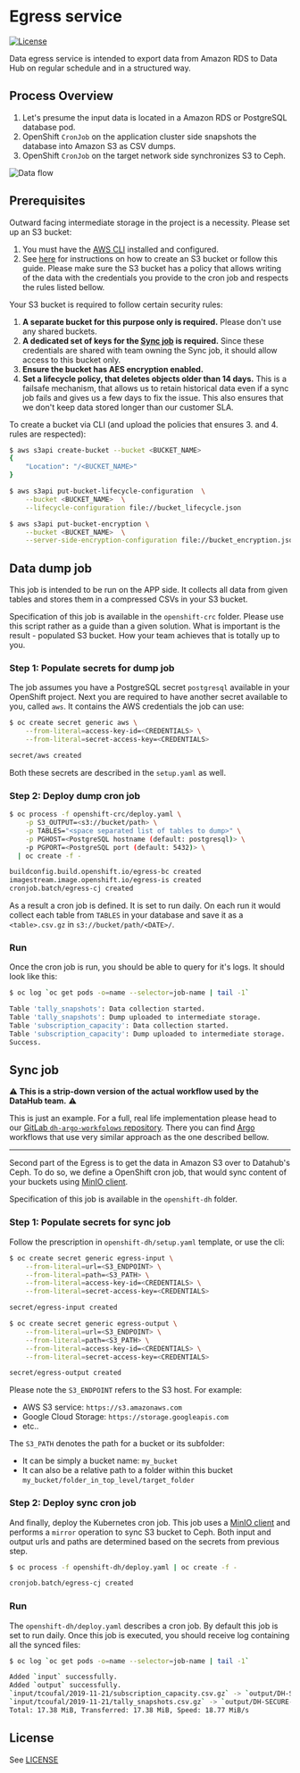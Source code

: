 # Egress service

[![License](https://img.shields.io/badge/license-APACHE2-blue.svg)](https://www.apache.org/licenses/LICENSE-2.0.html)

Data egress service is intended to export data from Amazon RDS to Data Hub on regular schedule and in a structured way.

## Process Overview

1. Let's presume the input data is located in a Amazon RDS or PostgreSQL database pod.
2. OpenShift `CronJob` on the application cluster side snapshots the database into Amazon S3 as CSV dumps.
3. OpenShift `CronJob` on the target network side synchronizes S3 to Ceph.

![Data flow](../media/dataflow.png?raw=true)

## Prerequisites

Outward facing intermediate storage in the project is a necessity. Please set up an S3 bucket:

1. You must have the [AWS CLI](https://github.com/aws/aws-cli) installed and configured.
2. See [here](http://docs.aws.amazon.com/AmazonS3/latest/UG/CreatingaBucket.html) for instructions on how to create an S3 bucket or follow this guide. Please make sure the S3 bucket has a policy that allows writing of the data with the credentials you provide to the cron job and respects the rules listed bellow.

Your S3 bucket is required to follow certain security rules:

1. **A separate bucket for this purpose only is required.** Please don't use any shared buckets.
2. **A dedicated set of keys for the [Sync job](#sync-job) is required.** Since these credentials are shared with team owning the Sync job, it should allow access to this bucket only.
3. **Ensure the bucket has AES encryption enabled.**
4. **Set a lifecycle policy, that deletes objects older than 14 days.** This is a failsafe mechanism, that allows us to retain historical data even if a sync job fails and gives us a few days to fix the issue. This also ensures that we don't keep data stored longer than our customer SLA.

To create a bucket via CLI (and upload the policies that ensures 3. and 4. rules are respected):

```sh
$ aws s3api create-bucket --bucket <BUCKET_NAME>
{
    "Location": "/<BUCKET_NAME>"
}

$ aws s3api put-bucket-lifecycle-configuration  \
    --bucket <BUCKET_NAME>  \
    --lifecycle-configuration file://bucket_lifecycle.json

$ aws s3api put-bucket-encryption \
    --bucket <BUCKET_NAME>  \
    --server-side-encryption-configuration file://bucket_encryption.json
```

## Data dump job

This job is intended to be run on the APP side. It collects all data from given tables and stores them in a compressed CSVs in your S3 bucket.

Specification of this job is available in the `openshift-crc` folder. Please use this script rather as a guide than a given solution. What is important is the result - populated S3 bucket. How your team achieves that is totally up to you.

### Step 1: Populate secrets for dump job

The job assumes you have a PostgreSQL secret `postgresql` available in your OpenShift project. Next you are required to have another secret available to you, called `aws`. It contains the AWS credentials the job can use:

```sh
$ oc create secret generic aws \
    --from-literal=access-key-id=<CREDENTIALS> \
    --from-literal=secret-access-key=<CREDENTIALS>

secret/aws created
```

Both these secrets are described in the `setup.yaml` as well.

### Step 2: Deploy dump cron job

```sh
$ oc process -f openshift-crc/deploy.yaml \
    -p S3_OUTPUT=<s3://bucket/path> \
    -p TABLES="<space separated list of tables to dump>" \
    -p PGHOST=<PostgreSQL hostname (default: postgresql)> \
    -p PGPORT=<PostgreSQL port (default: 5432)> \
  | oc create -f -

buildconfig.build.openshift.io/egress-bc created
imagestream.image.openshift.io/egress-is created
cronjob.batch/egress-cj created
```

As a result a cron job is defined. It is set to run daily. On each run it would collect each table from `TABLES` in your database and save it as a `<table>.csv.gz` in `s3://bucket/path/<DATE>/`.

### Run

Once the cron job is run, you should be able to query for it's logs. It should look like this:

```sh
$ oc log `oc get pods -o=name --selector=job-name | tail -1`

Table 'tally_snapshots': Data collection started.
Table 'tally_snapshots': Dump uploaded to intermediate storage.
Table 'subscription_capacity': Data collection started.
Table 'subscription_capacity': Dump uploaded to intermediate storage.
Success.
```

## Sync job

⚠️ **This is a strip-down version of the actual workflow used by the DataHub team.** ⚠️

This is just an example. For a full, real life implementation please head to our [GitLab `dh-argo-workfolows`  repository](https://gitlab.cee.redhat.com/data-hub/dh-argo-workflows/). There you can find [Argo](https://argoproj.github.io/projects/argo/) workflows that use very similar approach as the one described bellow.

---

Second part of the Egress is to get the data in Amazon S3 over to Datahub's Ceph. To do so, we define a OpenShift cron job, that would sync content of your buckets using [MinIO client](https://docs.min.io/docs/minio-client-quickstart-guide.html).

Specification of this job is available in the `openshift-dh` folder.

### Step 1: Populate secrets for sync job

Follow the prescription in `openshift-dh/setup.yaml` template, or use the cli:

```sh
$ oc create secret generic egress-input \
    --from-literal=url=<S3_ENDPOINT> \
    --from-literal=path=<S3_PATH> \
    --from-literal=access-key-id=<CREDENTIALS> \
    --from-literal=secret-access-key=<CREDENTIALS>

secret/egress-input created

$ oc create secret generic egress-output \
    --from-literal=url=<S3_ENDPOINT> \
    --from-literal=path=<S3_PATH> \
    --from-literal=access-key-id=<CREDENTIALS> \
    --from-literal=secret-access-key=<CREDENTIALS>

secret/egress-output created
```

Please note the `S3_ENDPOINT` refers to the S3 host. For example:

- AWS S3 service: `https://s3.amazonaws.com`
- Google Cloud Storage: `https://storage.googleapis.com`
- etc..

The `S3_PATH` denotes the path for a bucket or its subfolder:

- It can be simply a bucket name: `my_bucket`
- It can also be a relative path to a folder within this bucket `my_bucket/folder_in_top_level/target_folder`

### Step 2: Deploy sync cron job

And finally, deploy the Kubernetes cron job. This job uses a [MinIO client](https://docs.min.io/docs/minio-client-quickstart-guide.html) and performs a `mirror` operation to sync S3 bucket to Ceph. Both input and output urls and paths are determined based on the secrets from previous step.

```sh
$ oc process -f openshift-dh/deploy.yaml | oc create -f -

cronjob.batch/egress-cj created
```

### Run

The `openshift-dh/deploy.yaml` describes a cron job. By default this job is set to run daily. Once this job is executed, you should receive log containing all the synced files:

```sh
$ oc log `oc get pods -o=name --selector=job-name | tail -1`

Added `input` successfully.
Added `output` successfully.
`input/tcoufal/2019-11-21/subscription_capacity.csv.gz` -> `output/DH-SECURE-USIR/2019-11-21/subscription_capacity.csv.gz`
`input/tcoufal/2019-11-21/tally_snapshots.csv.gz` -> `output/DH-SECURE-USIR/2019-11-21/tally_snapshots.csv.gz`
Total: 17.38 MiB, Transferred: 17.38 MiB, Speed: 18.77 MiB/s
```

## License

See [LICENSE](LICENSE)
